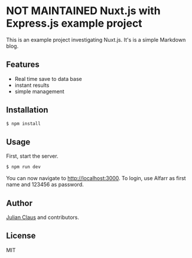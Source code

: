 # NOT MAINTAINED Nuxt.js with Express.js example project

This is an example project investigating Nuxt.js. It's is a simple Markdown blog.

## Features

- Real time save to data base
- instant results
- simple management

## Installation

```bash
$ npm install
```

## Usage

First, start the server. 

```bash
$ npm run dev
```

You can now navigate to [http://localhost:3000](http://localhost:3000). To login, use Alfarr as first name and 123456 as password.

## Author

[Julian Claus](https://www.julian-claus.de) and contributors.

## License

MIT
